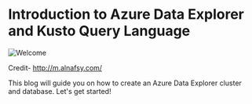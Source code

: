 # Introduction to Azure Data Explorer and Kusto Query Language

![Welcome](https://user-images.githubusercontent.com/58803999/173579763-bd5ea067-4d35-4f75-89d6-fdd02192d11e.jpeg)

Credit- http://m.alnafsy.com/

This blog will guide you on how to create an Azure Data Explorer cluster and database. Let's get started!
